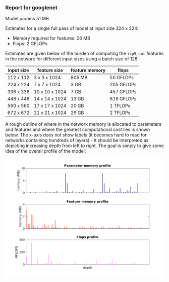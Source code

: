 ### Report for googlenet
Model params 51 MB 

Estimates for a single full pass of model at input size 224 x 224: 

* Memory required for features: 26 MB 
* Flops: 2 GFLOPs 

Estimates are given below of the burden of computing the `icp9_out` features in the network for different input sizes using a batch size of 128: 

| input size | feature size | feature memory | flops | 
|------------|--------------|----------------|-------| 
| 112 x 112 | 3 x 3 x 1024 | 805 MB | 50 GFLOPs |
| 224 x 224 | 7 x 7 x 1024 | 3 GB | 205 GFLOPs |
| 336 x 336 | 10 x 10 x 1024 | 7 GB | 457 GFLOPs |
| 448 x 448 | 14 x 14 x 1024 | 13 GB | 819 GFLOPs |
| 560 x 560 | 17 x 17 x 1024 | 20 GB | 1 TFLOPs |
| 672 x 672 | 21 x 21 x 1024 | 29 GB | 2 TFLOPs |

A rough outline of where in the network memory is allocated to parameters and features and where the greatest computational cost lies is shown below.  The x-axis does not show labels (it becomes hard to read for networks containing hundreds of layers) - it should be interpreted as depicting increasing depth from left to right.  The goal is simply to give some idea of the overall profile of the model: 

![googlenet profile](figs/googlenet.png)
